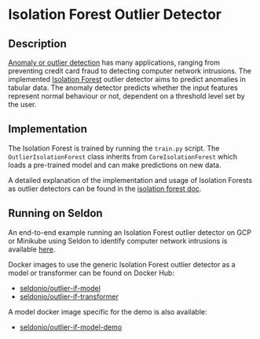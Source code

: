 # Isolation Forest Outlier Detector

## Description

[Anomaly or outlier detection](https://en.wikipedia.org/wiki/Anomaly_detection) has many applications, ranging from preventing credit card fraud to detecting computer network intrusions. The implemented [Isolation Forest](https://scikit-learn.org/stable/modules/generated/sklearn.ensemble.IsolationForest.html) outlier detector aims to predict anomalies in tabular data. The anomaly detector predicts whether the input features represent normal behaviour or not, dependent on a threshold level set by the user.

## Implementation

The Isolation Forest is trained by running the ```train.py``` script. The ```OutlierIsolationForest``` class inherits from ```CoreIsolationForest``` which loads a pre-trained model and can make predictions on new data. 

A detailed explanation of the implementation and usage of Isolation Forests as outlier detectors can be found in the [isolation forest doc](./doc.md).

## Running on Seldon

An end-to-end example running an Isolation Forest outlier detector on GCP or Minikube using Seldon to identify computer network intrusions is available [here](./isolation_forest.ipynb).

Docker images to use the generic Isolation Forest outlier detector as a model or transformer can be found on Docker Hub:
* [seldonio/outlier-if-model](https://hub.docker.com/r/seldonio/outlier-if-model)
* [seldonio/outlier-if-transformer](https://hub.docker.com/r/seldonio/outlier-if-transformer)

A model docker image specific for the demo is also available:
* [seldonio/outlier-if-model-demo](https://hub.docker.com/r/seldonio/outlier-if-model-demo)